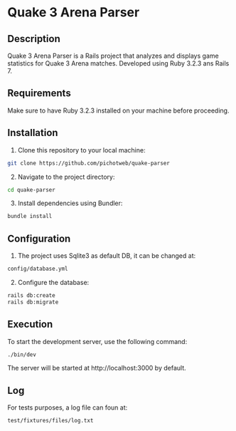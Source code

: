 
# Quake 3 Arena Parser

## Description
Quake 3 Arena Parser is a Rails project that analyzes and displays game statistics for Quake 3 Arena matches. Developed using Ruby 3.2.3 ans Rails 7.

## Requirements
Make sure to have Ruby 3.2.3 installed on your machine before proceeding.

## Installation
1. Clone this repository to your local machine:
```bash
git clone https://github.com/pichotweb/quake-parser
``` 
2.  Navigate to the project directory:
```bash
cd quake-parser 
```     
3.   Install dependencies using Bundler:
```bash
bundle install 
```

## Configuration

1.  The project uses Sqlite3 as default DB, it can be changed at:
    
```bash
config/database.yml
```
2.   Configure the database:

```bash
rails db:create
rails db:migrate
```

## Execution

To start the development server, use the following command:
```bash
./bin/dev
```
The server will be started at http://localhost:3000 by default.

## Log

For tests purposes, a log file can foun at:
```bash
test/fixtures/files/log.txt
```

